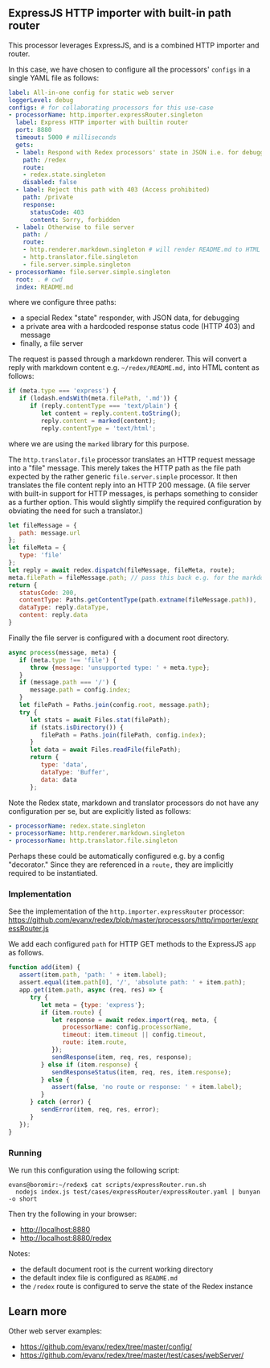 
## ExpressJS HTTP importer with built-in path router

This processor leverages ExpressJS, and is a combined HTTP importer and router.

In this case, we have chosen to configure all the processors' `configs` in a single YAML file as follows:

```yaml
label: All-in-one config for static web server
loggerLevel: debug
configs: # for collaborating processors for this use-case
- processorName: http.importer.expressRouter.singleton
  label: Express HTTP importer with builtin router
  port: 8880
  timeout: 5000 # milliseconds
  gets:
  - label: Respond with Redex processors' state in JSON i.e. for debugging
    path: /redex
    route:
    - redex.state.singleton
    disabled: false
  - label: Reject this path with 403 (Access prohibited)
    path: /private
    response:
      statusCode: 403
      content: Sorry, forbidden
  - label: Otherwise to file server
    path: /
    route:
    - http.renderer.markdown.singleton # will render README.md to HTML
    - http.translator.file.singleton
    - file.server.simple.singleton
- processorName: file.server.simple.singleton
  root: . # cwd
  index: README.md
```
where we configure three paths:
- a special Redex "state" responder, with JSON data, for debugging
- a private area with a hardcoded response status code (HTTP 403) and message
- finally, a file server

The request is passed through a markdown renderer. This will convert a reply with markdown content e.g. `~/redex/README.md,` into HTML content as follows:

```javascript
if (meta.type === 'express') {
   if (lodash.endsWith(meta.filePath, '.md')) {
      if (reply.contentType === 'text/plain') {
         let content = reply.content.toString();
         reply.content = marked(content);
         reply.contentType = 'text/html';
```
where we are using the `marked` library for this purpose.

The `http.translator.file` processor translates an HTTP request message into a "file" message. This merely takes the HTTP path as the file path expected by the rather generic `file.server.simple` processor. It then translates the file content reply into an HTTP 200 message. (A file server with built-in support for HTTP messages, is perhaps something to consider as a further option. This would slightly simplify the required configuration by obviating the need for such a translator.)

```javascript
let fileMessage = {
   path: message.url
};
let fileMeta = {
   type: 'file'
};
let reply = await redex.dispatch(fileMessage, fileMeta, route);
meta.filePath = fileMessage.path; // pass this back e.g. for the markdown renderer to handle README.md
return {
   statusCode: 200,
   contentType: Paths.getContentType(path.extname(fileMessage.path)),
   dataType: reply.dataType,
   content: reply.data
}
```

Finally the file server is configured with a document root directory.

```javascript
async process(message, meta) {
   if (meta.type !== 'file') {
      throw {message: 'unsupported type: ' + meta.type};
   }
   if (message.path === '/') {
      message.path = config.index;
   }
   let filePath = Paths.join(config.root, message.path);
   try {
      let stats = await Files.stat(filePath);
      if (stats.isDirectory()) {
         filePath = Paths.join(filePath, config.index);
      }
      let data = await Files.readFile(filePath);
      return {
         type: 'data',
         dataType: 'Buffer',
         data: data
      };
```

Note the Redex state, markdown and translator processors do not have any configuration per se, but are explicitly listed as follows:
```yaml
- processorName: redex.state.singleton
- processorName: http.renderer.markdown.singleton
- processorName: http.translator.file.singleton
```
Perhaps these could be automatically configured e.g. by a config "decorator." Since they are referenced in a `route,` they are implicitly required to be instantiated.


### Implementation

See the implementation of the `http.importer.expressRouter` processor:
https://github.com/evanx/redex/blob/master/processors/http/importer/expressRouter.js

We add each configured `path` for HTTP GET methods to the ExpressJS `app` as follows.
```javascript
function add(item) {
   assert(item.path, 'path: ' + item.label);
   assert.equal(item.path[0], '/', 'absolute path: ' + item.path);
   app.get(item.path, async (req, res) => {
      try {
         let meta = {type: 'express'};
         if (item.route) {
            let response = await redex.import(req, meta, {
               processorName: config.processorName,
               timeout: item.timeout || config.timeout,
               route: item.route,
            });
            sendResponse(item, req, res, response);
         } else if (item.response) {
            sendResponseStatus(item, req, res, item.response);
         } else {
            assert(false, 'no route or response: ' + item.label);
         }
      } catch (error) {
         sendError(item, req, res, error);
      }
   });
}
```

### Running

We run this configuration using the following script:
```shell
evans@boromir:~/redex$ cat scripts/expressRouter.run.sh
  nodejs index.js test/cases/expressRouter/expressRouter.yaml | bunyan -o short
```

Then try the following in your browser:
- [http://localhost:8880](http://localhost:8880)
- [http://localhost:8880/redex](http://localhost:8880/redex)

Notes:
- the default document root is the current working directory
- the default index file is configured as `README.md`
- the `/redex` route is configured to serve the state of the Redex instance


## Learn more

Other web server examples:
- https://github.com/evanx/redex/tree/master/config/
- https://github.com/evanx/redex/tree/master/test/cases/webServer/
